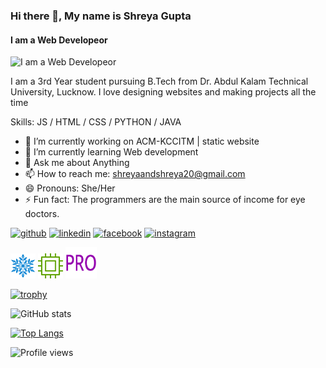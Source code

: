 ### Hi there 👋, My name is Shreya Gupta
#### I am a Web Developeor
![I am a Web Developeor](https://snappa.com/app/graphic/394ace15-747d-4474-9fc1-0bfca036ec6c)

I am a 3rd Year student pursuing B.Tech from Dr. Abdul Kalam Technical University, Lucknow. I love designing websites and making projects all the time

Skills: JS / HTML / CSS / PYTHON / JAVA 

- 🔭 I’m currently working on ACM-KCCITM | static website 
- 🌱 I’m currently learning Web development 
- 💬 Ask me about Anything 
- 📫 How to reach me: shreyaandshreya20@gmail.com 
- 😄 Pronouns: She/Her 
- ⚡ Fun fact: The programmers are the main source of income for eye doctors. 


[<img src='https://cdn.jsdelivr.net/npm/simple-icons@3.0.1/icons/github.svg' alt='github' height='40'>](https://github.com/shreya0920)  [<img src='https://cdn.jsdelivr.net/npm/simple-icons@3.0.1/icons/linkedin.svg' alt='linkedin' height='40'>](https://www.linkedin.com/in/shreya-gupta-34b4121a6/)  [<img src='https://cdn.jsdelivr.net/npm/simple-icons@3.0.1/icons/facebook.svg' alt='facebook' height='40'>](https://www.facebook.com/aushi.gupta7509)  [<img src='https://cdn.jsdelivr.net/npm/simple-icons@3.0.1/icons/instagram.svg' alt='instagram' height='40'>](https://www.instagram.com/shreya___20_/)  

<a href='https://archiveprogram.github.com/'><img src='https://raw.githubusercontent.com/acervenky/animated-github-badges/master/assets/acbadge.gif' width='40' height='40'></a> <a href='https://docs.github.com/en/developers'><img src='https://raw.githubusercontent.com/acervenky/animated-github-badges/master/assets/devbadge.gif' width='40' height='40'></a> <a href='https://github.com/pricing'><img src='https://raw.githubusercontent.com/acervenky/animated-github-badges/master/assets/pro.gif' width='50' height='50'></a>

[![trophy](https://github-profile-trophy.vercel.app/?username=shreya0920)](https://github.com/ryo-ma/github-profile-trophy)

![GitHub stats](https://github-readme-stats.vercel.app/api?username=shreya0920&show_icons=true)  

[![Top Langs](https://github-readme-stats.vercel.app/api/top-langs/?username=shreya0920)](https://github.com/anuraghazra/github-readme-stats)

![Profile views](https://gpvc.arturio.dev/shreya0920)  
